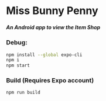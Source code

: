 # Miss Bunny Penny
##### An Android app to view the Item Shop

### Debug:
```bash
npm install --global expo-cli
npm i
npm start
```

### Build (Requires Expo account)
```bash
npm run build
```
